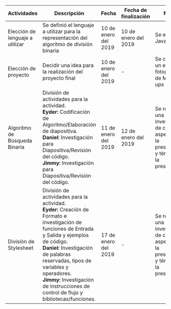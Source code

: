 | Actividades                     | Descripción                                                                                                                                                                                                                                                                                                                              | Fecha                | Fecha de finalización | Notas                                                                                        |
|---------------------------------|------------------------------------------------------------------------------------------------------------------------------------------------------------------------------------------------------------------------------------------------------------------------------------------------------------------------------------------|----------------------|-----------------------|----------------------------------------------------------------------------------------------|
| Elección de lenguaje a utilizar | Se definió el lenguaje a utilizar para la representación del algoritmo de división binaria                                                                                                                                                                                                                                               | 10 de enero del 2019 | 10 de enero del 2019  | Se eligió Javascript                                                                         |
| Elección de proyecto            | Decidir una idea para la realización del proyecto final                                                                                                                                                                                                                                                                                  | 10 de enero del 2019 | -                     | Se considero un editor fotográfico de Mock-ups                                               |
| Algoritmo de Búsqueda Binaria   | División de actividades para la actividad. <br>**Eyder:** Codificación de Algoritmo/Elaboración de diapositiva. <br> **Daniel:** Investigación para Diapositiva/Revisión del código. <br> **Jimmy:** Investigación para Diapositiva/Revisión del código.                                                                                 | 11 de enero del 2019 | 12 de enero del 2019  | Se realizó una investigación de cada aspecto de la presentación y término de la presentación |
| División de Stylesheet          | División de actividades para la actividad. <br>**Eyder:** Creación de Formato e investigación de funciones de Entrada y Salida y ejemplos de código. <br> **Daniel:** Investigación de palabras reservadas, tipos de variables y operadores. <br> **Jimmy:** Investigación de instrucciones de control de flujo y bibliotecas/funciones. | 17 de enero del 2019 | -                     | Se realizó una investigación de cada aspecto de la presentación y término de la presentación |
